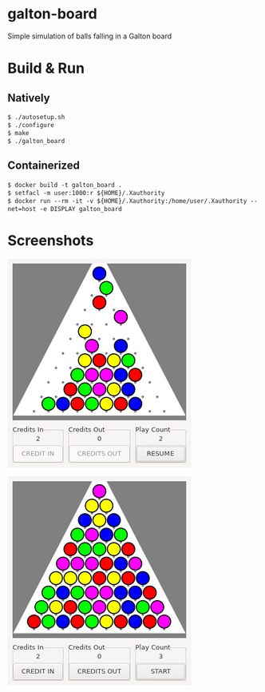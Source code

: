 # galton-board
Simple simulation of balls falling in a Galton board

# Build & Run

## Natively

    $ ./autosetup.sh
    $ ./configure
    $ make
    $ ./galton_board

## Containerized

    $ docker build -t galton_board .
    $ setfacl -m user:1000:r ${HOME}/.Xauthority
    $ docker run --rm -it -v ${HOME}/.Xauthority:/home/user/.Xauthority --net=host -e DISPLAY galton_board

# Screenshots

![Paused](doc/galton1.png "paused")

![Filled](doc/galton2.png "filled")

